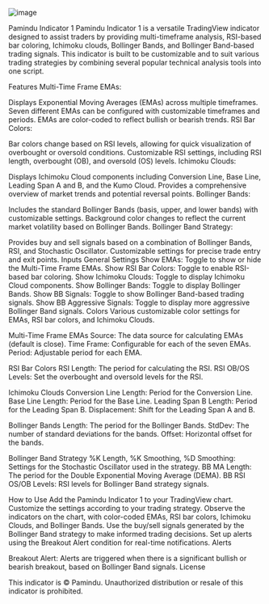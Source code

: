 ![image](https://github.com/user-attachments/assets/da4638fc-d76c-43b9-9309-d9bd4c46c150)


Pamindu Indicator 1
Pamindu Indicator 1 is a versatile TradingView indicator designed to assist traders by providing multi-timeframe analysis, RSI-based bar coloring, Ichimoku clouds, Bollinger Bands, and Bollinger Band-based trading signals. This indicator is built to be customizable and to suit various trading strategies by combining several popular technical analysis tools into one script.

Features
Multi-Time Frame EMAs:

Displays Exponential Moving Averages (EMAs) across multiple timeframes.
Seven different EMAs can be configured with customizable timeframes and periods.
EMAs are color-coded to reflect bullish or bearish trends.
RSI Bar Colors:

Bar colors change based on RSI levels, allowing for quick visualization of overbought or oversold conditions.
Customizable RSI settings, including RSI length, overbought (OB), and oversold (OS) levels.
Ichimoku Clouds:

Displays Ichimoku Cloud components including Conversion Line, Base Line, Leading Span A and B, and the Kumo Cloud.
Provides a comprehensive overview of market trends and potential reversal points.
Bollinger Bands:

Includes the standard Bollinger Bands (basis, upper, and lower bands) with customizable settings.
Background color changes to reflect the current market volatility based on Bollinger Bands.
Bollinger Band Strategy:

Provides buy and sell signals based on a combination of Bollinger Bands, RSI, and Stochastic Oscillator.
Customizable settings for precise trade entry and exit points.
Inputs
General Settings
Show EMAs: Toggle to show or hide the Multi-Time Frame EMAs.
Show RSI Bar Colors: Toggle to enable RSI-based bar coloring.
Show Ichimoku Clouds: Toggle to display Ichimoku Cloud components.
Show Bollinger Bands: Toggle to display Bollinger Bands.
Show BB Signals: Toggle to show Bollinger Band-based trading signals.
Show BB Aggressive Signals: Toggle to display more aggressive Bollinger Band signals.
Colors
Various customizable color settings for EMAs, RSI bar colors, and Ichimoku Clouds.


Multi-Time Frame EMAs
Source: The data source for calculating EMAs (default is close).
Time Frame: Configurable for each of the seven EMAs.
Period: Adjustable period for each EMA.


RSI Bar Colors
RSI Length: The period for calculating the RSI.
RSI OB/OS Levels: Set the overbought and oversold levels for the RSI.


Ichimoku Clouds
Conversion Line Length: Period for the Conversion Line.
Base Line Length: Period for the Base Line.
Leading Span B Length: Period for the Leading Span B.
Displacement: Shift for the Leading Span A and B.


Bollinger Bands
Length: The period for the Bollinger Bands.
StdDev: The number of standard deviations for the bands.
Offset: Horizontal offset for the bands.


Bollinger Band Strategy
%K Length, %K Smoothing, %D Smoothing: Settings for the Stochastic Oscillator used in the strategy.
BB MA Length: The period for the Double Exponential Moving Average (DEMA).
BB RSI OS/OB Levels: RSI levels for Bollinger Band strategy signals.


How to Use
Add the Pamindu Indicator 1 to your TradingView chart.
Customize the settings according to your trading strategy.
Observe the indicators on the chart, with color-coded EMAs, RSI bar colors, Ichimoku Clouds, and Bollinger Bands.
Use the buy/sell signals generated by the Bollinger Band strategy to make informed trading decisions.
Set up alerts using the Breakout Alert condition for real-time notifications.
Alerts

Breakout Alert: Alerts are triggered when there is a significant bullish or bearish breakout, based on Bollinger Band signals.
License


This indicator is © Pamindu. Unauthorized distribution or resale of this indicator is prohibited.

